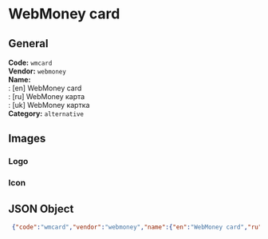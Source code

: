 # WebMoney card 
## General 
**Code:** `wmcard`  
**Vendor:** `webmoney`  
**Name:**  
:	[en] WebMoney card  
:	[ru] WebMoney карта  
:	[uk] WebMoney картка  
**Category:** `alternative`  
## Images 
### Logo 
### Icon 
## JSON Object 
```json
 {"code":"wmcard","vendor":"webmoney","name":{"en":"WebMoney card","ru":"WebMoney \u043a\u0430\u0440\u0442\u0430","uk":"WebMoney \u043a\u0430\u0440\u0442\u043a\u0430"},"description":null,"countries":null,"category":"alternative"}```  
